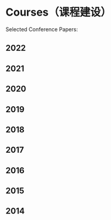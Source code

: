 # Courses（课程建设）
Selected Conference Papers:
## 2022
<ol>
<!--
<p style="margin-top: 8px;"><li><font face="verdana" color="blue"><b>[AAAI]</b></font> Weixuan Liang, <b>Xinwang Liu</b>, Sihang Zhou, Jiyuan Liu, Siwei Wang, En Zhu: <i><u>Robust Graph-based Multi-view Clustering</u></i>. <font color="green">AAAI 2022.</font> (CCF Rank A)<a href = "https://www.aaai.org/AAAI22Papers/AAAI-3353.LiangW.pdf">[PDF]</a><a href = "https://github.com/wxliang/RG-MVC">[Code]</a></li></p>
-->

</ol>

## 2021

<ol>


</ol>

## 2020

<ol>



 </ol>

## 2019

<ol>



</ol>

## 2018

<ol>



</ol>

## 2017

<ol>



</ol>

## 2016

<ol>



</ol>

## 2015

<ol>



</ol>

## 2014

<ol>


 </ol>
